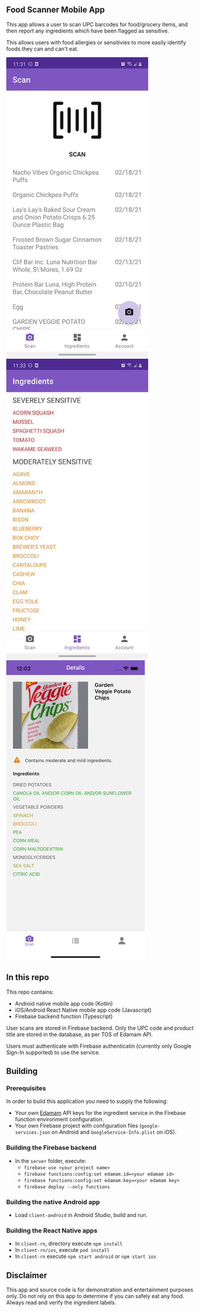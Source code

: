 ## Food Scanner Mobile App

This app allows a user to scan UPC barcodes for food/grocery items, and then report any ingredients which have been flagged as sensitive. 

This allows users with food allergies or sensitivies to more easily identify foods they can and can't eat.

![Android 1](screens/android1.png?raw=true "Android 1")
![Android 2](screens/android2.png?raw=true "Android 2")
![iOS 1](screens/ios1.png?raw=true "iOS 1")

## In this repo

This repo contains:

* Android native mobile app code (Kotlin)
* iOS/Android React Native mobile app code (Javascript)
* Firebase backend function (Typescript)

User scans are stored in Firebase backend. Only the UPC code and product title are stored in the database, as per TOS of Edamam API. 

Users must authenticate with Firebase authenticatin (currently only Google Sign-In supported) to
use the service.

## Building

### Prerequisites

In order to build this application you need to supply the following:

* Your own [Edamam](https://developer.edamam.com/) API keys for the ingredient service in the Firebase function environment configuration.
* Your own Firebase project with configuration files (`google-services.json` on Android and `GoogleService-Info.plist` on iOS).

### Building the Firebase backend

* In the `server` folder, execute:
  * `firebase use <your project name>`
  * `firebase functions:config:set edamam.id=<your edamam id>`
  * `firebase functions:config:set edamam.key=<your edamam key>`
  * `firebase deploy --only functions`

### Building the native Android app

* Load `client-android` in Android Studio, build and run.

### Building the React Native apps

* In `client-rn`, directory execute `npm install`
* In `client-rn/ios`, execute `pod install`
* In `client-rn` execute `npm start android` or `npm start ios`

## Disclaimer

This app and source code is for demonstration and entertainment purposes only. Do not rely on this app to determine if you can safely eat any food. Always read and verify the ingredient labels.
